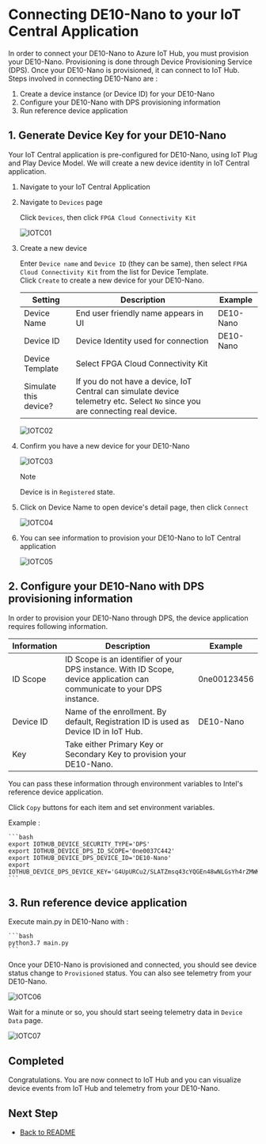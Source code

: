 <!---
date : 9/1/2021
author : Daisuke Nakahara <daisuken@microsoft.com>
reviewer : Berry Tsai <betsai@microsoft.com>; Takehiro Hirai <takehiro.hirai@microsoft.com>
Maintainer : 
title : Provision DE10-Nano to IoT Central for InnovateFPGA
--->

# Connecting DE10-Nano to your IoT Central Application

In order to connect your DE10-Nano to Azure IoT Hub, you must provision your DE10-Nano.  Provisioning is done through Device Provisioning Service (DPS).
Once your DE10-Nano is provisioned, it can connect to IoT Hub.  Steps involved in connecting DE10-Nano are :

1. Create a device instance (or Device ID) for your DE10-Nano
1. Configure your DE10-Nano with DPS provisioning information
1. Run reference device application

## 1. Generate Device Key for your DE10-Nano

Your IoT Central application is pre-configured for DE10-Nano, using IoT Plug and Play Device Model.  We will create a new device identity in IoT Central application.

1. Navigate to your IoT Central Application
1. Navigate to `Devices` page  

    Click `Devices`, then click `FPGA Cloud Connectivity Kit`

    ![IOTC01](../images/IoTC-01.png)

1. Create a new device

    Enter `Device name` and `Device ID` (they can be same), then select `FPGA Cloud Connectivity Kit` from the list for Device Template.  
    Click `Create` to create a new device for your DE10-Nano.

    | Setting              | Description | Example   |
    |----------------------|-------------|-----------|
    | Device Name          | End user friendly name appears in UI | DE10-Nano |
    | Device ID            | Device Identity used for connection  | DE10-Nano |
    | Device Template      | Select FPGA Cloud Connectivity Kit   |           |
    | Simulate this device? | If you do not have a device, IoT Central can simulate device telemetry etc.  Select `No` since you are connecting real device. ||

    ![IOTC02](../images/IoTC-02.png)

1. Confirm you have a new device for your DE10-Nano  
  
    ![IOTC03](../images/IoTC-03.png)
  
    > [!NOTE]  
    > Device is in `Registered` state.

1. Click on Device Name to open device's detail page, then click `Connect`  

    ![IOTC04](../images/IoTC-04.png)

1. You can see information to provision your DE10-Nano to IoT Central application  

    ![IOTC05](../images/IoTC-05.png)

## 2. Configure your DE10-Nano with DPS provisioning information

In order to provision your DE10-Nano through DPS, the device application requires following information.

| Information | Description                                                                                                              | Example     |
|-------------|--------------------------------------------------------------------------------------------------------------------------|-------------|
| ID Scope    | ID Scope is an identifier of your DPS instance.  With ID Scope, device application can communicate to your DPS instance. | 0ne00123456 |
| Device ID   | Name of the enrollment.  By default, Registration ID is used as Device ID in IoT Hub.                                    | DE10-Nano   |
| Key         | Take either Primary Key or Secondary Key to provision your DE10-Nano.                                                    |             |

You can pass these information through environment variables to Intel's reference device application.

Click `Copy` buttons for each item and set environment variables.

Example :

    ```bash
    export IOTHUB_DEVICE_SECURITY_TYPE='DPS'
    export IOTHUB_DEVICE_DPS_ID_SCOPE='0ne0037C442'
    export IOTHUB_DEVICE_DPS_DEVICE_ID='DE10-Nano'
    export IOTHUB_DEVICE_DPS_DEVICE_KEY='G4UpURCu2/SLATZmsq43cYQGEn48wNLGsYh4rZMWKwM='
    ```

## 3. Run reference device application

Execute main.py in DE10-Nano with :

    ```bash
    python3.7 main.py
    ```

Once your DE10-Nano is provisioned and connected, you should see device status change to `Provisioned` status.  You can also see telemetry from your DE10-Nano.

![IOTC06](../images/IoTC-06.png)

Wait for a minute or so, you should start seeing telemetry data in `Device Data` page.

![IOTC07](../images/IoTC-07.png)

## Completed

Congratulations.  You are now connect to IoT Hub and you can visualize device events from IoT Hub and telemetry from your DE10-Nano.

## Next Step

- [Back to README](../README.md)

